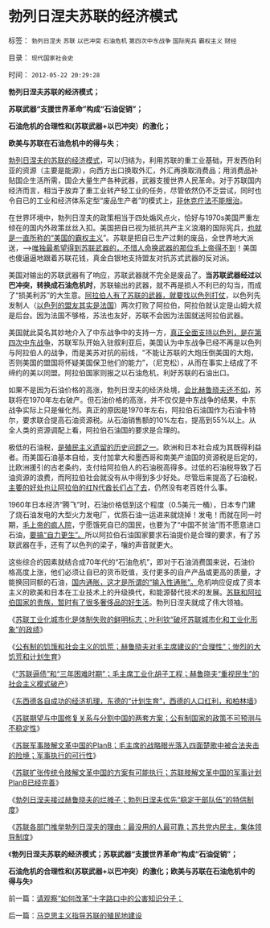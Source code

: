 # 勃列日涅夫苏联的经济模式

标签： `勃列日涅夫` `苏联` `以巴冲突` `石油危机` `第四次中东战争` `国际宪兵` `霸权主义` `财经` 

目录： `现代国家社会史`

时间： `2012-05-22 20:29:28`

**勃列日涅夫苏联的经济模式；**

**苏联武器“支援世界革命”构成“石油促销”；**

**石油危机的合理性和(苏联武器+以巴冲突）的激化；**

**欧美与苏联在石油危机中的得与失**；

[勃列日涅夫的苏联的经济模式](../../../2008/10/3/俄国不是中国模仿的对象.md)，可以归结为，利用苏联的重工业基础，开发西伯利亚的资源（主要是能源），向西方出口换取外汇，外汇再换取消费品；用消费品补贴国企生活所需，国企大量生产各种武器，武器支援世界人民革命。对于苏联国内经济而言，相当于放弃了重工业转产轻工业的任务，尽管依然仍不乏尝试，同时也令自已的工业和经济体系定型“废品生产者”的模式上，[非休克疗法不能根治](../../../2011/2/11/废除国企专营和垄断权，卖国将没门！.md)。

在世界环境中，勃列日涅夫的政策相当于四处煽风点火，恰好与1970s美国严重左倾在的国内外政策丝丝入扣。美国把自已视为抵抗共产主义浪潮的国际宪兵，[也就是一直所称的“美国的霸权主义](../../../2010/5/18/为什么美国不会搞单边主义.md)”。苏联是把自已生产过剩的废品，全世界地大派送，——>[唯独最希望得到苏联武器的，不惜人命换武器的那位毛上帝得不到](../../../2012/5/19/公有制的饥饿和社会主义的饥荒.md)！美国也傻逼逼地跟着苏联花钱，真金白银地支持盟友对抗苏式武器的反对派。

美国对输出的苏联武器有了响应，苏联武器就不完全是废品了。**当苏联武器经过以巴冲突，转换成石油危机时**，苏联输出的武器，就不再是损人不利已的勾当，而成了“损美利苏”的大生意。[阿拉伯人有了苏联的武器，就要找以色列打仗](../../../2011/9/26/第一次中东战争，侵略者是阿拉伯人.md)，以色列先发制人（[以色列的盟友其实是法国](../../../2011/8/20/法国的欧洲千年二奶命.md)）两次打败了阿拉伯，阿拉伯就认定是山姆大叔是后台。因为法国不够格，苏法也友好，苏联不会因为法国就送阿拉伯武器。

美国就此莫名其妙地介入了中东战争中的支持一方，[真正全面支持以色列，是在第四次中东战争](../../../2009/8/3/谁说美国很聪明的？.md)，苏联军队开始入驻叙利亚后，美国认为中东战争已经不再是以色列与阿拉伯人的战争，而是美苏对抗的前线，“不能让苏联的大炮压倒美国的大炮，否则美国的盟国将怀疑美国保卫他们的能力”，（尼克松），从而在事实上结成了不缔约的美以同盟。阿拉伯国家则报之以石油危机，利好苏联的石油出口。

如果不是因为石油价格的高涨，勃列日涅夫的经济处境，[会比赫鲁晓夫还不如](../../../2012/5/19/“苏联逼债”和“三年困难时期”的关系；.md)，苏联将在1970年左右破产。但石油价格的高涨，并不仅仅是中东战争的结果，中东战争实际上只是催化剂。真正的原因是1970年左右，阿拉伯石油国作为石油卡特尔，要求联合提高石油资源税。从石油销售额的10%左右，提高到55%以上。从全人类的资源调配上看，阿拉伯石油国的要求是合理的。

极低的石油税，[是殖民主义遗留的历史问题之一](../../../2012/1/17/“资本积累”本质就是凯恩斯主义;欧洲殖民主义流程.md)。欧洲和日本社会成为其既得利益者。而美国石油基本自给，支付加拿大和墨西哥和南美产油国的资源税是后定的，比欧洲援引的古老条约，支付给阿拉伯人的石油税高得多。过低的石油税导致了石油资源的浪费，而阿拉伯社会就没有从中得到多少好处。尽管后来提高了石油税，[主要的好处也让阿拉伯的红N代酋长们占了去](../../../2011/3/24/石油是阿拉伯民主的绊脚石.md)，仍然没有老百姓什么事。

1960年日本经济“腾飞”时，石油价格低到这个程度（0.5美元一桶），日本专门建了烧石油发电的大型火力发电厂，优质石油一运进来就烧掉！发电！而就在同一时期，[毛上帝的疯人院](../../../2012/5/20/苏联军事肢解文革中国的PlanB的可行性.md)，宁愿饿死自已的国民，也要为了“中国不贫油”而不愿意进口石油，[要搞“自力更生”。](../../../2008/12/29/所谓的自力更生大错特错.md)所以阿拉伯石油国家要求石油提价是合理的要求，有了苏联武器在手，还有了以色列的梁子，嚷的声音就更大。

这些综合的因素就结合成70年代的“石油危机”，即对于石油消费国来说，石油价格高度上涨，他们必须让自已的货币贬值，支付更多的自产产品或更高的质量，才能换回同额的石油，[国内通胀，这才是所谓的“输入性通胀”。](../../../2008/7/24/通胀不能抵销人民币汇率升值压力.md)危机响应促成了资本主义的欧美和日本在工业技术上的升级换代，和能源替代技术的发展。[苏联和阿拉伯国家的贵族，暂时有了很多奢侈品的好生活](../../../2010/4/23/外国的需求是需求，自已的需求不是需求.md)。勃列日涅夫就成了伟大领袖。

《[苏联工业化城市化是体制失败的鲜明标志；叶利钦“破坏苏联城市化和工业化形象”的政绩](../../../2012/5/18/叶利钦走穴当影帝，被开除出党；.md)》

《[公有制的饥饿和社会主义的饥荒；赫鲁晓夫对毛主席建议的“合理性”；惨烈的大饥荒和计划生育](../../../2012/5/19/公有制的饥饿和社会主义的饥荒.md)》

《[“苏联逼债”和“三年困难时期”；毛主席工业化胡子工程；赫鲁晓夫“重视民生”的社会主义模式破产](../../../2012/5/19/“苏联逼债”和“三年困难时期”的关系；.md)》

《[东西德各自成功的经济机理，东德的“计划生育”，西德的人口红利，和柏林墙](../../../2012/5/19/东德的“计划生育”，西德的人口红利和柏林墙；.md)》

《[苏联期望与中国修复关系与分割中国的两套方案；公有制国家的政策不可预测与不稳定性](../../../2012/5/20/毛主席把中国带入亡国险境中的战略劣势.md)》

《[苏联军事肢解文革中国的PlanB；毛主席的战略眼光落入四面楚歌中被合法夹击的险境；军事执行的可行性](../../../2012/5/20/苏联军事肢解文革中国的PlanB的可行性.md)》

《[苏联扩张传统令肢解文革中国的方案有可能执行；苏联肢解文革中国的军事计划PlanB已经完善](../../../2012/5/20/苏联侵华计划的可行性，美国的态度和中国的实力.md)》

《[勃列日涅夫接过赫鲁晓夫的烂摊子；勃列日涅夫优先“稳定干部队伍”的特供制度](../../../2012/5/21/苏联模式稳定干部队伍的特供制度.md)》

《[苏联各部门推举勃列日涅夫的理由：最没用的人最可靠；苏共党内民主，集体领导制度](../../../2012/5/21/苏共党内民主的集体领导和勃列日涅夫.md)》

《**勃列日涅夫苏联的经济模式；苏联武器“支援世界革命”构成“石油促销”；**

**石油危机的合理性和(苏联武器+以巴冲突）的激化；欧美与苏联在石油危机中的得与失**》



前一篇：[请观察“如何改革”十字路口中的公害知识分子；](../../../2012/5/21/请观察“如何改革”十字路口中的公害知识分子；.md)

后一篇：[马克思主义指导苏联的殖民地建设](../../../2012/5/22/马克思主义指导苏联的殖民地建设.md)